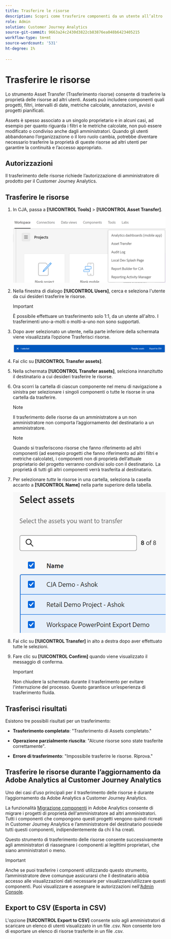 ```yaml
---
title: Trasferire le risorse
description: Scopri come trasferire componenti da un utente all’altro
role: Admin
solution: Customer Journey Analytics
source-git-commit: 9663a24c2430d3822cb83876ea048b6423405215
workflow-type: tm+mt
source-wordcount: '531'
ht-degree: 1%

---
```



# Trasferire le risorse

Lo strumento Asset Transfer (Trasferimento risorse) consente di trasferire la proprietà delle risorse ad altri utenti. Assets può includere componenti quali progetti, filtri, intervalli di date, metriche calcolate, annotazioni, avvisi e progetti pianificati.

Assets è spesso associato a un singolo proprietario e in alcuni casi, ad esempio per quanto riguarda i filtri e le metriche calcolate, non può essere modificato o condiviso anche dagli amministratori. Quando gli utenti abbandonano l’organizzazione o il loro ruolo cambia, potrebbe diventare necessario trasferire la proprietà di queste risorse ad altri utenti per garantire la continuità e l’accesso appropriato.

## Autorizzazioni

Il trasferimento delle risorse richiede l’autorizzazione di amministratore di prodotto per il Customer Journey Analytics.

## Trasferire le risorse

1. In CJA, passa a **[!UICONTROL Tools]** > **[!UICONTROL Asset Transfer]**.

   ![Voce di menu Trasferimento risorse](/help/tools/asset-transfer/assets/asset-transfer.png)

1. Nella finestra di dialogo **[!UICONTROL Users]**, cerca e seleziona l&#39;utente da cui desideri trasferire le risorse.

   >[!IMPORTANT]
   >
   >È possibile effettuare un trasferimento solo 1:1, da un utente all&#39;altro. I trasferimenti uno-a-molti o molti-a-uno non sono supportati.


1. Dopo aver selezionato un utente, nella parte inferiore della schermata viene visualizzata l’opzione Trasferisci risorse.

   ![opzione di menu](/help/tools/asset-transfer/assets/after-selection.png)

1. Fai clic su **[!UICONTROL Transfer assets]**.

1. Nella schermata **[!UICONTROL Transfer assets]**, seleziona innanzitutto il destinatario a cui desideri trasferire le risorse.

1. Ora scorri la cartella di ciascun componente nel menu di navigazione a sinistra per selezionare i singoli componenti o tutte le risorse in una cartella da trasferire.

   >[!NOTE]
   >
   >Il trasferimento delle risorse da un amministratore a un non amministratore non comporta l’aggiornamento del destinatario a un amministratore.


   >[!NOTE]
   >
   >    Quando si trasferiscono risorse che fanno riferimento ad altri componenti (ad esempio progetti che fanno riferimento ad altri filtri e metriche calcolate), i componenti non di proprietà dell’attuale proprietario del progetto verranno condivisi solo con il destinatario. La proprietà di tutti gli altri componenti verrà trasferita al destinatario.

1. Per selezionare _tutte_ le risorse in una cartella, seleziona la casella accanto a **[!UICONTROL Name]** nella parte superiore della tabella.

   ![selezionare le risorse da trasferire](/help/tools/asset-transfer/assets/select-assets.png)

1. Fai clic su **[!UICONTROL Transfer]** in alto a destra dopo aver effettuato tutte le selezioni.

1. Fare clic su **[!UICONTROL Confirm]** quando viene visualizzato il messaggio di conferma.

   >[!IMPORTANT]
   >
   >Non chiudere la schermata durante il trasferimento per evitare l&#39;interruzione del processo. Questo garantisce un’esperienza di trasferimento fluida.

## Trasferisci risultati

Esistono tre possibili risultati per un trasferimento:

- **Trasferimento completato**: &quot;Trasferimento di Assets completato.&quot;

- **Operazione parzialmente riuscita**: &quot;Alcune risorse sono state trasferite correttamente&quot;.

- **Errore di trasferimento**: &quot;Impossibile trasferire le risorse. Riprova.&quot;

## Trasferire le risorse durante l’aggiornamento da Adobe Analytics al Customer Journey Analytics

Uno dei casi d’uso principali per il trasferimento delle risorse è durante l’aggiornamento da Adobe Analytics a Customer Journey Analytics.

La funzionalità [Migrazione componenti](https://experienceleague.adobe.com/en/docs/analytics/admin/admin-tools/component-migration/component-migration) in Adobe Analytics consente di migrare i progetti di proprietà dell&#39;amministratore ad altri amministratori. Tutti i componenti che compongono questi progetti vengono quindi ricreati in Customer Journey Analytics e l’amministratore del destinatario possiede tutti questi componenti, indipendentemente da chi li ha creati.

Questo strumento di trasferimento delle risorse consente successivamente agli amministratori di riassegnare i componenti ai legittimi proprietari, che siano amministratori o meno.

>[!IMPORTANT]
>
>Anche se puoi trasferire i componenti utilizzando questo strumento, l’amministratore deve comunque assicurarsi che il destinatario abbia accesso alle visualizzazioni dati necessarie per visualizzare/utilizzare questi componenti. Puoi visualizzare e assegnare le autorizzazioni nell&#39;[Admin Console](https://helpx.adobe.com/it/enterprise/using/admin-console.html).

## Export to CSV (Esporta in CSV)

L&#39;opzione **[!UICONTROL Export to CSV]** consente solo agli amministratori di scaricare un elenco di utenti visualizzato in un file .csv. Non consente loro di esportare un elenco di risorse trasferite in un file .csv.

<!---## Unknown users

All previously deleted users appear under one unknown user entry, along with all their orphan components. These components can be transferred to a new recipient. This feature will be available in January.-->